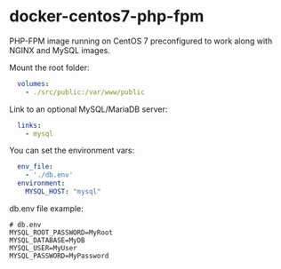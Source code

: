 # docker-centos7-php-fpm

PHP-FPM image running on CentOS 7 preconfigured to work along with NGINX and MySQL images.

Mount the root folder:

```yaml
  volumes:
    - ./src/public:/var/www/public
```


Link to an optional MySQL/MariaDB server:

```yaml
  links:
    - mysql
```


You can set the environment vars:

```yaml
  env_file:
    - './db.env'
  environment:
    MYSQL_HOST: "mysql"
```


db.env file example:

```
# db.env
MYSQL_ROOT_PASSWORD=MyRoot
MYSQL_DATABASE=MyDB
MYSQL_USER=MyUser
MYSQL_PASSWORD=MyPassword
```